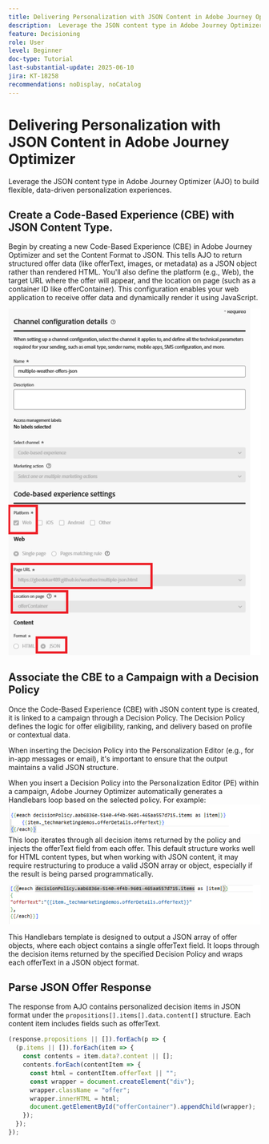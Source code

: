 ```yaml
---
title: Delivering Personalization with JSON Content in Adobe Journey Optimizer
description:  Leverage the JSON content type in Adobe Journey Optimizer (AJO) to build flexible, data-driven personalization experiences.
feature: Decisioning
role: User
level: Beginner
doc-type: Tutorial
last-substantial-update: 2025-06-10
jira: KT-18258
recommendations: noDisplay, noCatalog
---
```

# Delivering Personalization with JSON Content in Adobe Journey Optimizer

Leverage the JSON content type in Adobe Journey Optimizer (AJO) to build flexible, data-driven personalization experiences.

## Create a Code-Based Experience (CBE) with JSON Content Type.

Begin by creating a new Code-Based Experience (CBE) in Adobe Journey Optimizer and set the Content Format to JSON. This tells AJO to return structured offer data (like offerText, images, or metadata) as a JSON object rather than rendered HTML. You'll also define the platform (e.g., Web), the target URL where the offer will appear, and the location on page (such as a container ID like offerContainer). This configuration enables your web application to receive offer data and dynamically render it using JavaScript.

![json-content-type](assets/cbe-json-content.png)

## Associate the CBE to a Campaign with a Decision Policy

Once the Code-Based Experience (CBE) with JSON content type is created, it is linked to a campaign through a Decision Policy. The Decision Policy defines the logic for offer eligibility, ranking, and delivery based on profile or contextual data.

When inserting the Decision Policy into the Personalization Editor (e.g., for in-app messages or email), it's important to ensure that the output maintains a valid JSON structure. 

When you insert a Decision Policy into the Personalization Editor (PE) within a campaign, Adobe Journey Optimizer automatically generates a Handlebars loop based on the selected policy. For example:
![default-code](assets/handlebar-code-default.png)
This loop iterates through all decision items returned by the policy and injects the offerText field from each offer. This default structure works well for HTML content types, but when working with JSON content, it may require restructuring to produce a valid JSON array or object, especially if the result is being parsed programmatically.

![restructured-code](assets/restructured-code.png)

This Handlebars template is designed to output a JSON array of offer objects, where each object contains a single offerText field. It loops through the decision items returned by the specified Decision Policy and wraps each offerText in a JSON object format.

## Parse JSON Offer Response
The response from AJO contains personalized decision items in JSON format under the `propositions[].items[].data.content[]` structure. Each content item includes fields such as offerText.

```javascript
(response.propositions || []).forEach(p => {
  (p.items || []).forEach(item => {
    const contents = item.data?.content || [];
    contents.forEach(contentItem => {
      const html = contentItem.offerText || "";
      const wrapper = document.createElement("div");
      wrapper.className = "offer";
      wrapper.innerHTML = html;
      document.getElementById("offerContainer").appendChild(wrapper);
    });
  });
});

```